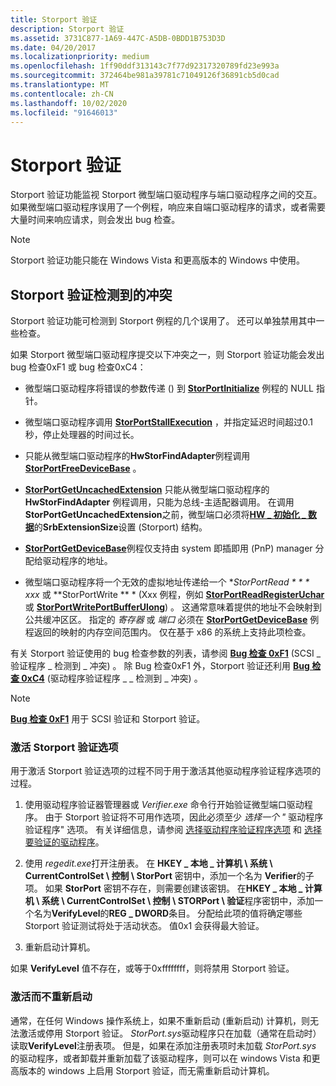 ```yaml
---
title: Storport 验证
description: Storport 验证
ms.assetid: 3731C877-1A69-447C-A5DB-0BDD1B753D3D
ms.date: 04/20/2017
ms.localizationpriority: medium
ms.openlocfilehash: 1ff90ddf313143c7f77d92317320789fd23e993a
ms.sourcegitcommit: 372464be981a39781c71049126f36891cb5d0cad
ms.translationtype: MT
ms.contentlocale: zh-CN
ms.lasthandoff: 10/02/2020
ms.locfileid: "91646013"
---
```

# <a name="storport-verification"></a>Storport 验证

Storport 验证功能监视 Storport 微型端口驱动程序与端口驱动程序之间的交互。 如果微型端口驱动程序误用了一个例程，响应来自端口驱动程序的请求，或者需要大量时间来响应请求，则会发出 bug 检查。

>[!NOTE]
>Storport 验证功能只能在 Windows Vista 和更高版本的 Windows 中使用。

## <a name="violations-detected-by-storport-verification"></a>Storport 验证检测到的冲突

Storport 验证功能可检测到 Storport 例程的几个误用了。 还可以单独禁用其中一些检查。

如果 Storport 微型端口驱动程序提交以下冲突之一，则 Storport 验证功能会发出 bug 检查0xF1 或 bug 检查0xC4：

- 微型端口驱动程序将错误的参数传递 () 到 [**StorPortInitialize**](/windows-hardware/drivers/ddi/storport/nf-storport-storportinitialize) 例程的 NULL 指针。

- 微型端口驱动程序调用 [**StorPortStallExecution**](/windows-hardware/drivers/ddi/storport/nf-storport-storportstallexecution) ，并指定延迟时间超过0.1 秒，停止处理器的时间过长。

- 只能从微型端口驱动程序的**HwStorFindAdapter**例程调用[**StorPortFreeDeviceBase**](/windows-hardware/drivers/ddi/storport/nf-storport-storportfreedevicebase) 。

- [**StorPortGetUncachedExtension**](/windows-hardware/drivers/ddi/storport/nf-storport-storportgetuncachedextension) 只能从微型端口驱动程序的 **HwStorFindAdapter** 例程调用，只能为总线-主适配器调用。 在调用**StorPortGetUncachedExtension**之前，微型端口必须将[**HW \_ 初始化 \_ 数据**](/windows-hardware/drivers/ddi/storport/ns-storport-_hw_initialization_data-r1)的**SrbExtensionSize**设置 (Storport) 结构。

- [**StorPortGetDeviceBase**](/windows-hardware/drivers/ddi/storport/nf-storport-storportgetdevicebase)例程仅支持由 system 即插即用 (PnP) manager 分配给驱动程序的地址。

- 微型端口驱动程序将一个无效的虚拟地址传递给一个 **StorPortRead * * * xxx* 或 **StorPortWrite ** * (Xxx 例程，例如 [**StorPortReadRegisterUchar**](/windows-hardware/drivers/ddi/storport/nf-storport-storportreadregisteruchar) 或 [**StorPortWritePortBufferUlong**](/windows-hardware/drivers/ddi/storport/nf-storport-storportwriteportbufferulong)) 。 这通常意味着提供的地址不会映射到公共缓冲区区。 指定的 *寄存器* 或 *端口* 必须在 [**StorPortGetDeviceBase**](/windows-hardware/drivers/ddi/storport/nf-storport-storportgetdevicebase) 例程返回的映射的内存空间范围内。 仅在基于 x86 的系统上支持此项检查。

有关 Storport 验证使用的 bug 检查参数的列表，请参阅 [**Bug 检查 0xF1**](../debugger/bug-check-0xf1--scsi-verifier-detected-violation.md) (SCSI \_ 验证程序 \_ 检测到 \_ 冲突) 。 除 Bug 检查0xF1 外，Storport 验证还利用 [**Bug 检查 0xC4**](../debugger/bug-check-0xc4--driver-verifier-detected-violation.md) (驱动程序验证程序 \_ \_ 检测到 \_ 冲突) 。

>[!NOTE]
>[**Bug 检查 0xF1**](../debugger/bug-check-0xf1--scsi-verifier-detected-violation.md) 用于 SCSI 验证和 Storport 验证。

### <a name="activating-the-storport-verification-option"></a>激活 Storport 验证选项

用于激活 Storport 验证选项的过程不同于用于激活其他驱动程序验证程序选项的过程。

1. 使用驱动程序验证器管理器或 *Verifier.exe* 命令行开始验证微型端口驱动程序。 由于 Storport 验证将不可用作选项，因此必须至少 *选择一个 "* 驱动程序验证程序" 选项。 有关详细信息，请参阅 [选择驱动程序验证程序选项](selecting-driver-verifier-options.md) 和 [选择要验证的驱动程序](selecting-drivers-to-be-verified.md)。

2. 使用 *regedit.exe*打开注册表。 在 **HKEY \_ 本地 \_ 计算机 \\ 系统 \\ CurrentControlSet \\ 控制 \\ StorPort** 密钥中，添加一个名为 **Verifier**的子项。 如果 **StorPort** 密钥不存在，则需要创建该密钥。 在**HKEY \_ 本地 \_ 计算机 \\ 系统 \\ CurrentControlSet \\ 控制 \\ STORPort \\ 验证**程序密钥中，添加一个名为**VerifyLevel**的**REG \_ DWORD**条目。 分配给此项的值将确定哪些 Storport 验证测试将处于活动状态。 值0x1 会获得最大验证。

3. 重新启动计算机。

如果 **VerifyLevel** 值不存在，或等于0xffffffff，则将禁用 Storport 验证。

### <a name="activating-without-rebooting"></a>激活而不重新启动

通常，在任何 Windows 操作系统上，如果不重新启动 (重新启动) 计算机，则无法激活或停用 Storport 验证。 *StorPort.sys*驱动程序只在加载（通常在启动时）读取**VerifyLevel**注册表项。 但是，如果在添加注册表项时未加载 *StorPort.sys* 的驱动程序，或者卸载并重新加载了该驱动程序，则可以在 windows Vista 和更高版本的 windows 上启用 Storport 验证，而无需重新启动计算机。
